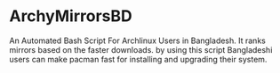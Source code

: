 # ArchyMirrorsBD
An Automated Bash Script For Archlinux Users in Bangladesh.
It ranks mirrors based on the faster downloads.
by using this script Bangladeshi users can make pacman fast for installing and upgrading their system.
